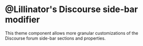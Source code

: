 # @Lillinator's Discourse side-bar modifier
This theme component allows more granular customizations of the Discourse forum side-bar sections and properties.
